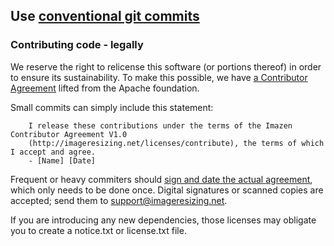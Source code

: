 
## Use [conventional git commits](https://github.com/angular/angular.js/blob/master/CONTRIBUTING.md)



### Contributing code - legally

We reserve the right to relicense this software (or portions thereof) in order to ensure its sustainability. To make this possible, we have [a Contributor Agreement](http://imageresizing.net/licenses/contribute) lifted from the Apache foundation.

Small commits can simply include this statement: 

        I release these contributions under the terms of the Imazen Contributor Agreement V1.0 
        (http://imageresizing.net/licenses/contribute), the terms of which I accept and agree.
        - [Name] [Date]

Frequent or heavy commiters should [sign and date the actual agreement](http://imageresizing.net/licenses/contribute), which only needs to be done once. Digital signatures or scanned copies are accepted; send them to support@imageresizing.net. 

If you are introducing any new dependencies, those licenses may obligate you to create a notice.txt or license.txt file.
